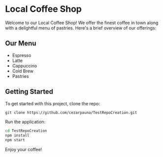 # Local Coffee Shop

Welcome to our Local Coffee Shop! We offer the finest coffee in town along with a delightful menu of pastries. Here's a brief overview of our offerings:

## Our Menu
- Espresso
- Latte
- Cappuccino
- Cold Brew
- Pastries

## Getting Started

To get started with this project, clone the repo:

```bash
git clone https://github.com/cezarpauna/TestRepoCreation.git
```

Run the application:

```bash
cd TestRepoCreation
npm install
npm start
```

Enjoy your coffee!

